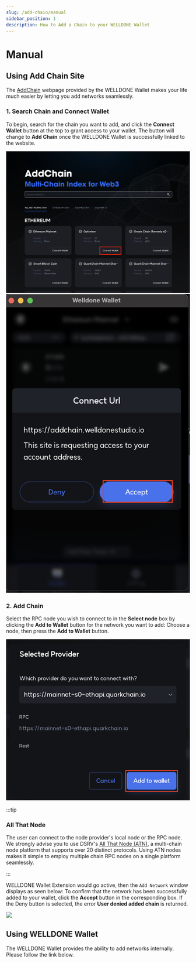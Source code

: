 ```yaml
---
slug: /add-chain/manual
sidebar_position: 1
description: How to Add a Chain to your WELLDONE Wallet
---
```


# Manual

## Using Add Chain Site

The [AddChain](https://addchain.welldonestudio.io) webpage provided by the WELLDONE Wallet makes your life much easier by letting you add networks seamlessly.

### 1. Search Chain and Connect Wallet

To begin, search for the chain you want to add, and click the **Connect Wallet** button at the top to grant access to your wallet. The button will change to **Add Chain** once the WELLDONE Wallet is successfully linked to the website.

![Connect Wallet](../developer-guide/img/connect_wallet.png?raw=true 'Connect Wallet')
![Connect Wallet](../developer-guide/img/addchain.png?raw=true 'Connect Wallet')

### 2. Add Chain

Select the RPC node you wish to connect to in the **Select node** box by clicking the **Add to Wallet** button for the network you want to add: Choose a node, then press the **Add to Wallet** button.

![Connect Wallet](../developer-guide/img/add_to_wallet.png?raw=true 'Add Chain to Wallet')

:::tip

### All That Node

The user can connect to the node provider's local node or the RPC node. We strongly advise you to use DSRV's [All That Node (ATN)](https://docs.allthatnode.com/), a multi-chain node platform that supports over 20 distinct protocols. Using ATN nodes makes it simple to employ multiple chain RPC nodes on a single platform seamlessly.

:::

WELLDONE Wallet Extension would go active, then the `Add Network` window displays as seen below: To confirm that the network has been successfully added to your wallet, click the **Accept** button in the corresponding box. If the Deny button is selected, the error **User denied added chain** is returned.

<img src='https://user-images.githubusercontent.com/70956926/177306368-292f4e11-2f09-4dab-a304-a43a3c460693.png' width='500' />

## Using WELLDONE Wallet

The WELLDONE Wallet provides the ability to add networks internally. Please follow the link below.
